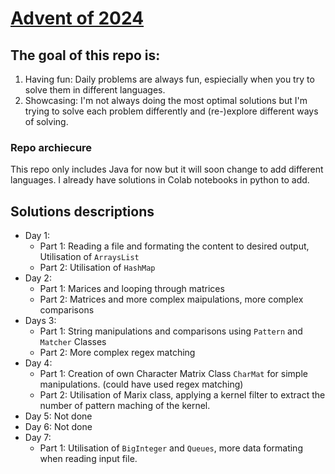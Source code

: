 # [Advent of 2024](https://adventofcode.com/2024)
## The goal of this repo is:

1. Having fun: Daily problems are always fun, espiecially when you try to solve them in different languages.
2. Showcasing: I'm not always doing the most optimal solutions but I'm trying to solve each problem differently and (re-)explore different ways of solving.

### Repo archiecure

This repo only includes Java for now but it will soon change to add different languages. I already have solutions in Colab notebooks in python to add.

## Solutions descriptions

- Day 1:
  - Part 1: Reading a file and formating the content to desired output, Utilisation of ```ArraysList```
  - Part 2: Utilisation of ```HashMap```
- Day 2:
  - Part 1: Marices and looping through matrices
  - Part 2: Matrices and more complex maipulations, more complex comparisons
- Days 3:
  - Part 1: String manipulations and comparisons using ```Pattern``` and ```Matcher``` Classes
  - Part 2: More complex regex matching
- Day 4:
  - Part 1: Creation of own Character Matrix Class ```CharMat``` for simple manipulations. (could have used regex matching)
  - Part 2: Utilisation of Marix class, applying a kernel filter to extract the number of pattern maching of the kernel.
- Day 5: Not done
- Day 6: Not done
- Day 7:
  - Part 1: Utilisation of ```BigInteger``` and ```Queues```, more data formating when reading input file.
